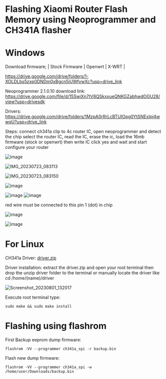 # Flashing Xiaomi Router Flash Memory using Neoprogrammer and CH341A flasher



  # Windows

  Download firmware; | Stock Firmware | Openwrt | X-WRT | 


  https://drive.google.com/drive/folders/1-XOLDLbs5zxp0DNDm0xBgcn5iUWfvwXc?usp=drive_link


  Neoprogrammer 2.1.0.10 download link: https://drive.google.com/file/d/15SwiXn7tV8QSkxxueQNKGZabhwdOGU28/view?usp=drivesdk
   
  Drivers: https://drive.google.com/drive/folders/1MzpA0rRrLcBTUIOpg0YtSNExIpj4wwqU?usp=drive_link

  Steps: connect ch341a clip to 4c router IC, open neoprogrammer and detect the chip select the router IC, read the IC, erase the ic, load the 16mb firmware 
  (stock or openwrt) then write IC click yes and wait and start configure your router



![image](https://github.com/xiv3r/Xiaomi-Router-4C-CH34A-flash-firmware/assets/117867334/704a2efb-d911-4737-8670-8480cfe073e0)


![IMG_20230723_083113](https://github.com/xiv3r/Xiaomi-Router-4C-CH34A-flash-firmware/assets/117867334/8c399a16-f7a1-4e77-b900-d4bfa674f79d)


![IMG_20230723_083150](https://github.com/xiv3r/Xiaomi-Router-4C-CH34A-flash-firmware/assets/117867334/bf2053cc-a585-41b9-b8a0-b150ddcbd87e)


![image](https://github.com/xiv3r/Xiaomi-Router-4C-CH34A-flash-firmware/assets/117867334/32c84a15-dd5d-43b0-87b1-6be5aeccad41)

![image](https://github.com/xiv3r/Xiaomi-Router-4C-CH34A-flash-firmware/assets/117867334/76807418-5626-4829-a0f4-aebe305701ba)
![image](https://github.com/xiv3r/Xiaomi-Router-4C-CH34A-flash-firmware/assets/117867334/5621d78b-b314-4ba8-8fec-1badffd65141)

red wire must be connected to this pin 1 (dot) in chip

![image](https://github.com/xiv3r/Xiaomi-Router-4C-CH34A-flash-firmware/assets/117867334/466c5aad-61c9-498a-bd1e-c9171fe64c86)

![image](https://github.com/xiv3r/Xiaomi-Router-4C-CH34A-flash-firmware/assets/117867334/dd03fa11-4b8d-47f5-b878-eb790ec73332)




# For Linux
   
   CH341a Driver: [driver.zip](https://github.com/xiv3r/Xiaomi-Router-4C-CH341A-flasher/files/12224825/driver.zip)
 
   Driver installation:
         extract the driver.zip and open your root terminal then drop the unzip driver folder to the terminal or manually locate the driver like cd 
  /home/(name)/driver

![Screenshot_20230801_132017](https://github.com/xiv3r/Xiaomi-Router-4C-CH341A-flasher/assets/117867334/fc367842-6724-4f66-80a5-6409bd93190b)

   Execute root terminal type:

    sudo make && sudo make install

# Flashing using flashrom
 
  First Backup eeprom dump firmware:

    flashrom -VV --programmer ch341a_spi -r backup.bin 

  Flash new dump firmware:

    flashrom -VV --programmer ch341a_spi -w /home/user/Downloads/backup.bin
